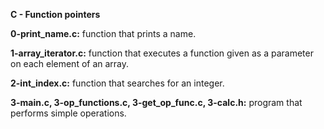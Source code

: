 **C - Function pointers**

**0-print_name.c:** function that prints a name.

**1-array_iterator.c:** function that executes a function given as a parameter on each element of an array.

**2-int_index.c:** function that searches for an integer.

**3-main.c, 3-op_functions.c, 3-get_op_func.c, 3-calc.h:** program that performs simple operations.
